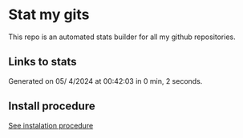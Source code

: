 # Stat my gits

This repo is an automated stats builder for all my github repositories.

## Links to stats


Generated on 05/ 4/2024 at 00:42:03 in 0 min, 2 seconds.

## Install procedure

[See instalation procedure](./src/install.md)
